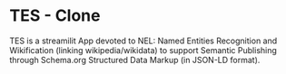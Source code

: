 # TES - Clone
TES is a streamilit App devoted to NEL: Named Entities Recognition and Wikification (linking wikipedia/wikidata) to support Semantic Publishing through Schema.org Structured Data Markup (in JSON-LD format).
